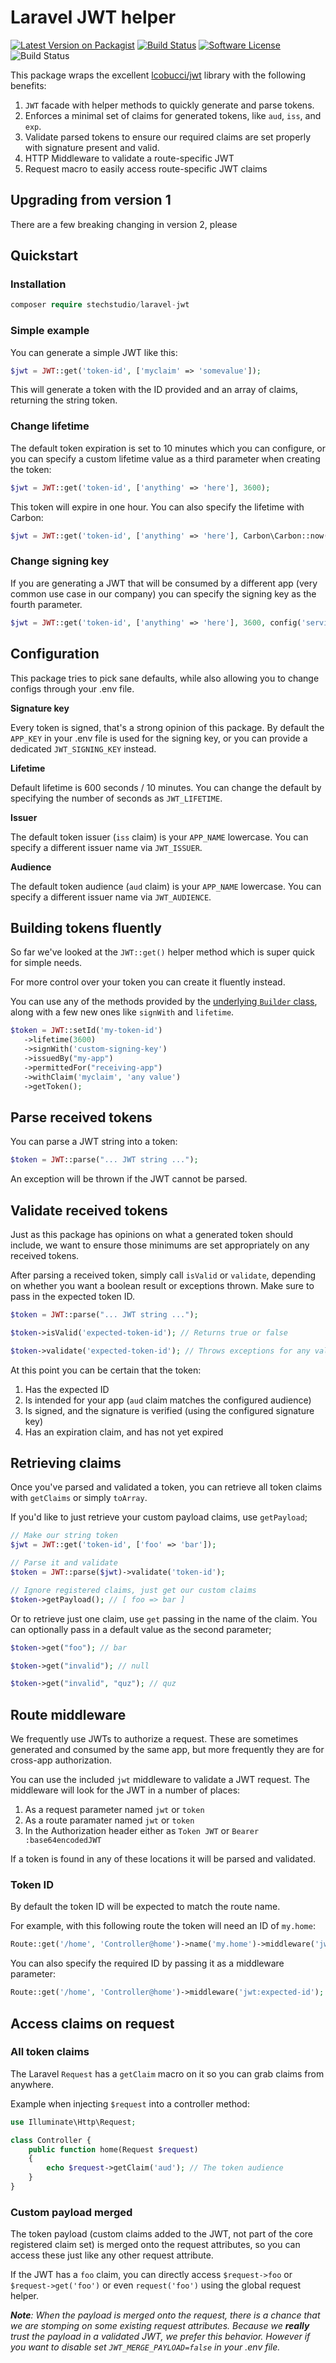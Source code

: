 # Laravel JWT helper

[![Latest Version on Packagist](https://img.shields.io/packagist/v/stechstudio/laravel-jwt.svg?style=flat-square)](https://packagist.org/packages/stechstudio/laravel-jwt)
[![Build Status](https://img.shields.io/travis/stechstudio/laravel-jwt/master.svg?style=flat-square)](https://travis-ci.org/stechstudio/laravel-jwt)
[![Software License](https://img.shields.io/badge/license-MIT-brightgreen.svg?style=flat-square)](LICENSE.md)
![Build Status](https://img.shields.io/endpoint?url=https://app.chipperci.com/projects/dc325ad7-6039-4345-8e77-828492ba0bf1/status/v2&style=flat-square)

This package wraps the excellent [lcobucci/jwt](https://github.com/lcobucci/jwt) library with the following benefits:

1) `JWT` facade with helper methods to quickly generate and parse tokens.
2) Enforces a minimal set of claims for generated tokens, like `aud`, `iss`, and `exp`.
3) Validate parsed tokens to ensure our required claims are set properly with signature present and valid.
4) HTTP Middleware to validate a route-specific JWT
5) Request macro to easily access route-specific JWT claims

## Upgrading from version 1

There are a few breaking changing in version 2, please 

## Quickstart

### Installation

```php
composer require stechstudio/laravel-jwt
```

### Simple example

You can generate a simple JWT like this:

```php
$jwt = JWT::get('token-id', ['myclaim' => 'somevalue']);
```

This will generate a token with the ID provided and an array of claims, returning the string token.

### Change lifetime

The default token expiration is set to 10 minutes which you can configure, or you can specify a custom lifetime value as a third parameter when creating the token:

```php
$jwt = JWT::get('token-id', ['anything' => 'here'], 3600);
```

This token will expire in one hour. You can also specify the lifetime with Carbon:

```php
$jwt = JWT::get('token-id', ['anything' => 'here'], Carbon\Carbon::now()->addMinutes(60));
```

### Change signing key

If you are generating a JWT that will be consumed by a different app (very common use case in our company) you can specify the signing key as the fourth parameter.

```php
$jwt = JWT::get('token-id', ['anything' => 'here'], 3600, config('services.otherapp.key'));
```

## Configuration

This package tries to pick sane defaults, while also allowing you to change configs through your .env file.

**Signature key**

Every token is signed, that's a strong opinion of this package. By default the `APP_KEY` in your .env file is used for the signing key, or you can provide a dedicated `JWT_SIGNING_KEY` instead.

**Lifetime**

Default lifetime is 600 seconds / 10 minutes. You can change the default by specifying the number of seconds as `JWT_LIFETIME`.

**Issuer**

The default token issuer (`iss` claim) is your `APP_NAME` lowercase. You can specify a different issuer name via `JWT_ISSUER`.

**Audience**

 The default token audience (`aud` claim) is your `APP_NAME` lowercase. You can specify a different issuer name via `JWT_AUDIENCE`.
 
 ## Building tokens fluently
 
 So far we've looked at the `JWT::get()` helper method which is super quick for simple needs. 
 
For more control over your token you can create it fluently instead. 
 
You can use any of the methods provided by the [underlying `Builder` class](https://lcobucci-jwt.readthedocs.io/en/latest/issuing-tokens/), along with a few new ones like `signWith` and `lifetime`.
 
 ```php
 $token = JWT::setId('my-token-id')
    ->lifetime(3600)
    ->signWith('custom-signing-key')
    ->issuedBy("my-app")
    ->permittedFor("receiving-app")
    ->withClaim('myclaim', 'any value')
    ->getToken();
 ```
 
 ## Parse received tokens
 
 You can parse a JWT string into a token:
 
 ```php
 $token = JWT::parse("... JWT string ...");
 ```
 
 An exception will be thrown if the JWT cannot be parsed.
 
 ## Validate received tokens
 
 Just as this package has opinions on what a generated token should include, we want to ensure those minimums are set appropriately on any received tokens.
 
 After parsing a received token, simply call `isValid` or `validate`, depending on whether you want a boolean result or exceptions thrown. Make sure to pass in the expected token ID.
 
 ```php
$token = JWT::parse("... JWT string ...");

$token->isValid('expected-token-id'); // Returns true or false

$token->validate('expected-token-id'); // Throws exceptions for any validation failure
 ```
 
 At this point you can be certain that the token:
  
 1) Has the expected ID
 2) Is intended for your app (`aud` claim matches the configured audience)
 3) Is signed, and the signature is verified (using the configured signature key)
 4) Has an expiration claim, and has not yet expired 
 
 ## Retrieving claims
 
 Once you've parsed and validated a token, you can retrieve all token claims with `getClaims` or simply `toArray`. 
 
 If you'd like to just retrieve your custom payload claims, use `getPayload`;
 
 ```php
 // Make our string token
 $jwt = JWT::get('token-id', ['foo' => 'bar']);
 
 // Parse it and validate
 $token = JWT::parse($jwt)->validate('token-id');
 
 // Ignore registered claims, just get our custom claims
 $token->getPayload(); // [ foo => bar ]
 ```
 
 Or to retrieve just one claim, use `get` passing in the name of the claim. You can optionally pass in a default value as the second parameter;
 
 ```php
 $token->get("foo"); // bar
 
 $token->get("invalid"); // null
 
 $token->get("invalid", "quz"); // quz
 ```
 
## Route middleware

We frequently use JWTs to authorize a request. These are sometimes generated and consumed by the same app, but more frequently they are for cross-app authorization.

You can use the included `jwt` middleware to validate a JWT request. The middleware will look for the JWT in a number of places:
 
1) As a request parameter named `jwt` or `token`
2) As a route paramater named `jwt` or `token`
3) In the Authorization header either as `Token JWT` or `Bearer :base64encodedJWT`

If a token is found in any of these locations it will be parsed and validated. 

### Token ID

By default the token ID will be expected to match the route name.

For example, with this following route the token will need an ID of `my.home`:

```php
Route::get('/home', 'Controller@home')->name('my.home')->middleware('jwt');
```

You can also specify the required ID by passing it as a middleware parameter:

```php
Route::get('/home', 'Controller@home')->middleware('jwt:expected-id');
```

## Access claims on request

### All token claims

The Laravel `Request` has a `getClaim` macro on it so you can grab claims from anywhere.

Example when injecting `$request` into a controller method:

```php
use Illuminate\Http\Request;

class Controller {
    public function home(Request $request)
    {
        echo $request->getClaim('aud'); // The token audience    
    }
}
```

### Custom payload merged

The token payload (custom claims added to the JWT, not part of the core registered claim set) is merged onto the request attributes, so you can access these just like any other request attribute.

If the JWT has a `foo` claim, you can directly access `$request->foo` or `$request->get('foo')` or even `request('foo')` using the global request helper.

_**Note**: When the payload is merged onto the request, there is a chance that we are stomping on some existing request attributes. Because we **really** trust the payload in a validated JWT, we prefer this behavior. However if you want to disable set `JWT_MERGE_PAYLOAD=false` in your .env file._  